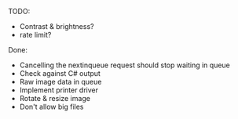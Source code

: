 TODO:
- Contrast & brightness?
- rate limit?

Done: 
- Cancelling the nextinqueue request should stop waiting in queue
- Check against C# output
- Raw image data in queue
- Implement printer driver
- Rotate & resize image
- Don't allow big files
